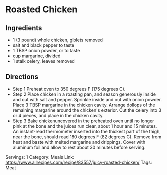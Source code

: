 # Roasted Chicken
## Ingredients
- 1 (3 pound) whole chicken, giblets removed
- salt and black pepper to taste
- 1 TBSP onion powder, or to taste
- cup margarine, divided
- 1 stalk celery, leaves removed
## Directions
- Step 1 Preheat oven to 350 degrees F (175 degrees C).
- Step 2 Place chicken in a roasting pan, and season generously inside and out with salt and pepper. Sprinkle inside and out with onion powder. Place 3 TBSP margarine in the chicken cavity. Arrange dollops of the remaining margarine around the chicken's exterior. Cut the celery into 3 or 4 pieces, and place in the chicken cavity.
- Step 3 Bake chickenuncovered in the preheated oven until no longer pink at the bone and the juices run clear, about 1 hour and 15 minutes. An instant-read thermometer inserted into the thickest part of the thigh, near the bone, should read 180 degrees F (82 degrees C). Remove from heat and baste with melted margarine and drippings. Cover with aluminum foil and allow to rest about 30 minutes before serving.

Servings: 1
Category: Meals
Link: https://www.allrecipes.com/recipe/83557/juicy-roasted-chicken/
Tags: Meat

